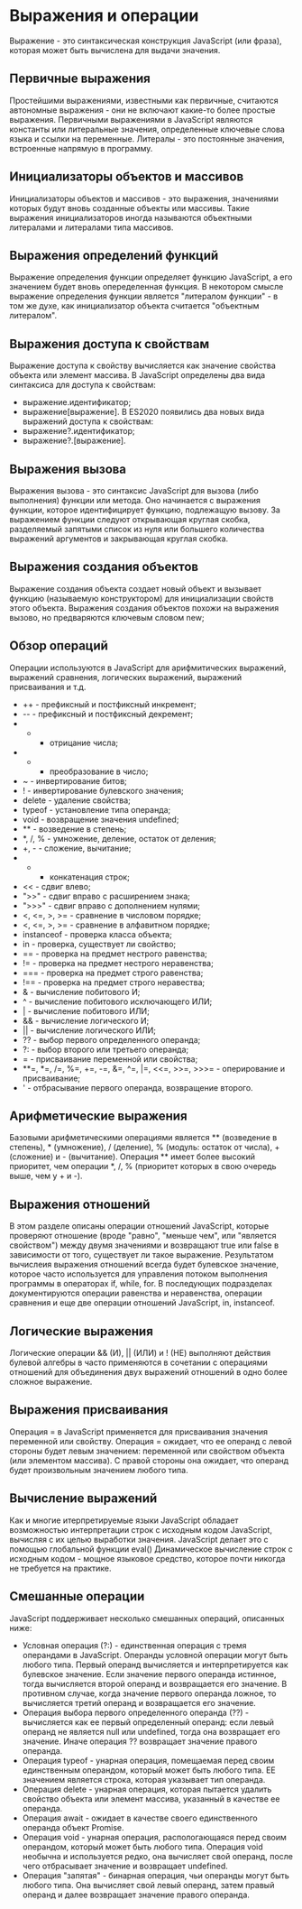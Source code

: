 # Выражения и операции
Выражение - это синтаксическая конструкция JavaScript (или фраза), которая может быть вычислена для выдачи значения.

## Первичные выражения
Простейшими выражениями, известными как первичные, считаются автономные выражения - они не включают какие-то более простые выражения. Первичными выражениями в JavaScript являются константы или литеральные значения, определенные ключевые слова языка и ссылки на переменные.
Литералы - это постоянные значения, встроенные напрямую в программу.

## Инициализаторы объектов и массивов
Инициализаторы объектов и массивов - это выражения, значениями которых будут вновь созданные объекты или массивы. Такие выражения инициализаторов иногда называются объектными литералами и литералами типа массивов.

## Выражения определений функций
Выражение определения функции определяет функцию JavaScript, а его значением будет вновь опеределенная функция. В некотором смысле выражение определения функции является "литералом функции" - в том же духе, как инициализатор объекта считается "объектным литералом".

## Выражения доступа к свойствам
Выражение доступа к свойству вычисляется как значение свойства объекта или элемент массива. В JavaScript определены два вида синтаксиса для доступа к свойствам:
- выражение.идентификатор;
- выражение[выражение].
В ES2020 появились два новых вида выражений доступа к свойствам:
- выражение?.идентификатор;
- выражение?.[выражение].

## Выражения вызова
Выражения вызова - это синтаксис JavaScript для вызова (либо выполнения) функции или метода. Оно начинается с выражения функции, которое идентифицирует функцию, подлежащую вызову. За выражением функции следуют открывающая круглая скобка, разделяемый запятыми список из нуля или большего количества выражений аргументов и закрывающая круглая скобка.

## Выражения создания объектов
Выражение создания объекта создает новый объект и вызывает функцию (называемую конструктором) для инициализации свойств этого объекта. Выражения создания объектов похожи на выражения вызово, но предваряются ключевым словом new;

## Обзор операций
Операции используются в JavaScript для арифмитических выражений, выражений сравнения, логических выражений, выражений присваивания и т.д.
- ++ - префиксный и постфиксный инкремент;
- -- - префиксный и постфиксный декремент;
- - - отрицание числа;
- + - преобразование в число;
- ~ - инвертирование битов;
- ! - инвертирование булевского значения;
- delete - удаление свойства;
- typeof - установление типа операнда;
- void - возвращение значения undefined;
- ** - возведение в степень;
- *, /, % - умножение, деление, остаток от деления;
- +, - - сложение, вычитание;
- + - конкатенация строк;
- << - сдвиг влево;
- ">>" - сдвиг вправо с расширением знака;
- ">>>" - сдвиг вправо с дополнением нулями;
- <, <=, >, >= - сравнение в числовом порядке;
- <, <=, >, >= - сравнение в алфавитном порядке;
- instanceof - проверка класса объекта;
- in - проверка, существует ли свойство;
- == - проверка на предмет нестрого равенства;
- != - проверка на предмет нестрого неравенства;
- === - проверка на предмет строго равенства;
- !== - проверка на предмет строго неравества;
- & - вычисление побитового И;
- ^ - вычисление побитового исключающего ИЛИ;
- | - вычисление побитового ИЛИ;
- && - вычисление логического И;
- || - вычисление логического ИЛИ;
- ?? - выбор первого определенного операнда;
- ?: - выбор второго или третьего операнда;
- = - присваивание переменной или свойства;
- **=, *=, /=, %=, +=, -=, &=, ^=, |=, <<=, >>=, >>>= - оперирование и присваивание;
- ' - отбрасывание первого операнда, возвращение второго.

## Арифметические выражения
Базовыми арифметическими операциями является ** (возведение в степень), * (умножение), / (деление), % (модуль: остаток от числа), + (сложение) и - (вычитание).
Операция ** имеет более высокий приоритет, чем операции *, /, % (приоритет которых в свою очередь выше, чем у + и -).

## Выражения отношений
В этом разделе описаны операции отношений JavaScript, которые проверяют отношение (вроде "равно", "меньше чем", или "является свойством") между двумя значениями и возвращают true или false в зависимости от того, существует ли такое выражение.
Результатом вычислеия выражения отношений всегда будет булевское значение, которое часто используется для управления потоком выполнения программы в операторах if, while, for. В последующих подразделах документируются операции равенства и неравенства, операции сравнения и еще две операции отношений JavaScript, in, instanceof.

## Логические выражения
Логические операции && (И), || (ИЛИ) и ! (НЕ) выполняют действия булевой алгебры в часто применяются в сочетании с операциями отношений для объединения двух выражений отношений в одно более сложное выражение.

## Выражения присваивания
Операция = в JavaScript применяется для присваивания значения переменной или свойству. Операция = ожидает, что ее операнд с левой стороны будет левым значением: переменной или свойством объекта (или элементом массива). С правой стороны она ожидает, что операнд будет произвольным значением любого типа.

## Вычисление выражений
Как и многие итерпретируемые языки JavaScript обладает возможностью интерпретации строк с исходным кодом JavaScript, вычисляя с их целью выработки значения. JavaScript делает это с помощью глобальной функции eval()
Динамическое вычисление строк с исходным кодом - мощное языковое средство, которое почти никогда не требуется на практике.

## Смешанные операции
JavaScript поддерживает несколько смешанных операций, описанных ниже:
- Условная операция (?:) - единственная операция с тремя операндами в JavaScript. Операнды условной операции могут быть любого типа. Первый операнд вычисляется и интерпретируется как булевское значение. Если значение первого операнда  истинное, тогда вычисляется второй операнд и возвращается его значение. В противном случае, когда значение первого операнда ложное, то вычисляется третий операнд и возвращается его значение.
- Операция выбора первого определенного операнда (??) - вычисляется как ее первый определенный операнд: если левый операнд не является null или undefined, тогда она возвращает его значение. Иначе операция ?? возвращает значение правого операнда.
- Операция typeof - унарная операция, помещаемая перед своим единственным операндом, который может быть любого типа. ЕЕ значением является строка, которая указывает тип операнда.
- Операция delete - унарная операция, которая пытается удалить свойство объекта или элемент массива, указанный в качестве ее операнда.
- Операция await - ожидает в качестве своего единственного операнда объект Promise.
- Операция void - унарная операция, распологающаяся перед своим операндом, который может быть любого типа. Операция void необычна и используется редко, она вычисляет свой операнд, после чего отбрасывает значение и возвращает undefined.
- Операция "запятая" - бинарная операция, чьи операнды могут быть любого типа. Она вычисляет свой левый операнд, затем правый операнд и далее возвращает значение правого операнда.